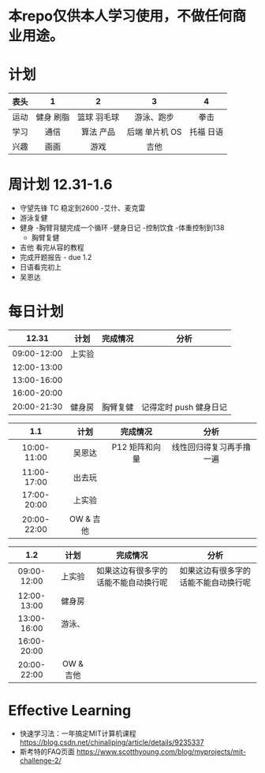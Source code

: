 # 本repo仅供本人学习使用，不做任何商业用途。

# 计划
| 表头 | 1 | 2 | 3 | 4 |
|:---:|:----:|:----:|:----:|:---:|
| 运动 | 健身 刷脂 | 篮球 羽毛球 | 游泳、跑步 | 拳击 |
| 学习 | 通信 |算法 产品 | 后端 单片机 OS | 托福 日语 |
| 兴趣 | 画画 | 游戏 | 吉他 |

# 周计划 12.31-1.6
* 守望先锋 TC 稳定到2600 -艾什、麦克雷
* 游泳复健
* 健身 -胸臂背腿完成一个循环 -健身日记 -控制饮食 -体重控制到138
    * 胸臂复健
* 吉他 看完从容的教程
* 完成开题报告 - due 1.2
* 日语看完初上
* 吴恩达

# 每日计划
| 12.31 | 计划 | 完成情况 | 分析 |
|:---:|:----:|:----:|:----:|
|09:00-12:00| 上实验 |  | | 
|12:00-13:00|| | |
|13:00-16:00| | | |
|16:00-20:00|| | |
|20:00-21:30| 健身房| 胸臂复健 | 记得定时 push 健身日记 |


| 1.1 | 计划 | 完成情况 | 分析 |
|:---:|:----:|:----:|:----:|
|10:00-11:00| 吴恩达 |  P12 矩阵和向量 |  线性回归得复习再手撸一遍 | 
|11:00-17:00| 出去玩 | | |
|17:00-20:00|上实验| | |
|20:00-22:00|OW & 吉他| | |

| 1.2 | 计划 | 完成情况 | 分析 |
|:---:|:----:|:----:|:----:|
|09:00-12:00| 上实验 |  如果这边有很多字的话能不能自动换行呢|  如果这边有很多字的话能不能自动换行呢| 
|12:00-13:00|健身房| | |
|13:00-16:00| 游泳、| | |
|16:00-20:00|| | |
|20:00-22:00|OW & 吉他| | |


# Effective Learning

- 快速学习法：一年搞定MIT计算机课程 https://blog.csdn.net/chinaliping/article/details/9235337
- 斯考特的FAQ页面 https://www.scotthyoung.com/blog/myprojects/mit-challenge-2/
